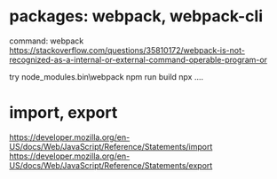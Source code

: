 # packages: webpack, webpack-cli

command: webpack
https://stackoverflow.com/questions/35810172/webpack-is-not-recognized-as-a-internal-or-external-command-operable-program-or

try 
node_modules\.bin\webpack
npm run build
npx ....



# import, export
https://developer.mozilla.org/en-US/docs/Web/JavaScript/Reference/Statements/import
https://developer.mozilla.org/en-US/docs/Web/JavaScript/Reference/Statements/export

